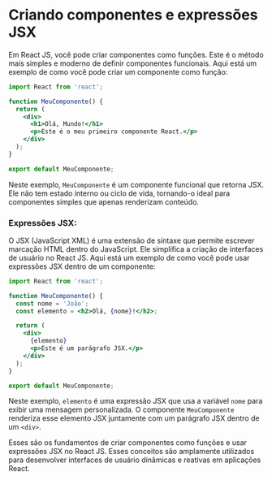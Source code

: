 # Criando componentes e expressões JSX

Em React JS, você pode criar componentes como funções. Este é o método mais simples e moderno de definir componentes funcionais. Aqui está um exemplo de como você pode criar um componente como função:

```jsx
import React from 'react';

function MeuComponente() {
  return (
    <div>
      <h1>Olá, Mundo!</h1>
      <p>Este é o meu primeiro componente React.</p>
    </div>
  );
}

export default MeuComponente;
```

Neste exemplo, `MeuComponente` é um componente funcional que retorna JSX. Ele não tem estado interno ou ciclo de vida, tornando-o ideal para componentes simples que apenas renderizam conteúdo.

### Expressões JSX:

O JSX (JavaScript XML) é uma extensão de sintaxe que permite escrever marcação HTML dentro do JavaScript. Ele simplifica a criação de interfaces de usuário no React JS. Aqui está um exemplo de como você pode usar expressões JSX dentro de um componente:

```jsx
import React from 'react';

function MeuComponente() {
  const nome = 'João';
  const elemento = <h2>Olá, {nome}!</h2>;

  return (
    <div>
      {elemento}
      <p>Este é um parágrafo JSX.</p>
    </div>
  );
}

export default MeuComponente;
```

Neste exemplo, `elemento` é uma expressão JSX que usa a variável `nome` para exibir uma mensagem personalizada. O componente `MeuComponente` renderiza esse elemento JSX juntamente com um parágrafo JSX dentro de um `<div>`.

Esses são os fundamentos de criar componentes como funções e usar expressões JSX no React JS. Esses conceitos são amplamente utilizados para desenvolver interfaces de usuário dinâmicas e reativas em aplicações React.